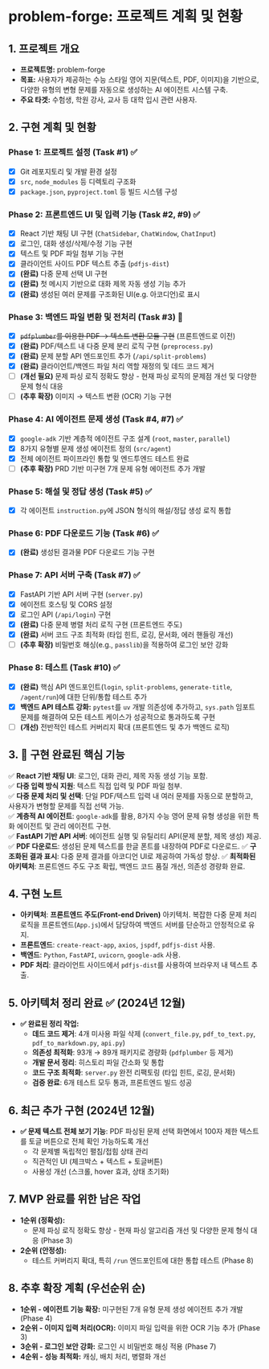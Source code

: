 # problem-forge: 프로젝트 계획 및 현황

## 1. 프로젝트 개요

- **프로젝트명:** problem-forge
- **목표:** 사용자가 제공하는 수능 스타일 영어 지문(텍스트, PDF, 이미지)을 기반으로, 다양한 유형의 변형 문제를 자동으로 생성하는 AI 에이전트 시스템 구축.
- **주요 타겟:** 수험생, 학원 강사, 교사 등 대학 입시 관련 사용자.

## 2. 구현 계획 및 현황

### Phase 1: 프로젝트 설정 (Task #1) ✅
- [x] Git 레포지토리 및 개발 환경 설정
- [x] `src`, `node_modules` 등 디렉토리 구조화
- [x] `package.json`, `pyproject.toml` 등 빌드 시스템 구성

### Phase 2: 프론트엔드 UI 및 입력 기능 (Task #2, #9) ✅
- [x] React 기반 채팅 UI 구현 (`ChatSidebar`, `ChatWindow`, `ChatInput`)
- [x] 로그인, 대화 생성/삭제/수정 기능 구현
- [x] 텍스트 및 PDF 파일 첨부 기능 구현
- [x] 클라이언트 사이드 PDF 텍스트 추출 (`pdfjs-dist`)
- [x] **(완료)** 다중 문제 선택 UI 구현
- [x] **(완료)** 첫 메시지 기반으로 대화 제목 자동 생성 기능 추가
- [x] **(완료)** 생성된 여러 문제를 구조화된 UI(e.g. 아코디언)로 표시

### Phase 3: 백엔드 파일 변환 및 전처리 (Task #3) 🔄
- [x] ~~`pdfplumber`를 이용한 PDF → 텍스트 변환 모듈 구현~~ (프론트엔드로 이전)
- [x] **(완료)** PDF/텍스트 내 다중 문제 분리 로직 구현 (`preprocess.py`)
- [x] **(완료)** 문제 분할 API 엔드포인트 추가 (`/api/split-problems`)
- [x] **(완료)** 클라이언트/백엔드 파일 처리 역할 재정의 및 데드 코드 제거
- [ ] **(개선 필요)** 문제 파싱 로직 정확도 향상 - 현재 파싱 로직의 문제점 개선 및 다양한 문제 형식 대응
- [ ] **(추후 확장)** 이미지 → 텍스트 변환 (OCR) 기능 구현

### Phase 4: AI 에이전트 문제 생성 (Task #4, #7) ✅
- [x] `google-adk` 기반 계층적 에이전트 구조 설계 (`root`, `master`, `parallel`)
- [x] 8가지 유형별 문제 생성 에이전트 정의 (`src/agent`)
- [x] 전체 에이전트 파이프라인 통합 및 엔드투엔드 테스트 완료
- [ ] **(추후 확장)** PRD 기반 미구현 7개 문제 유형 에이전트 추가 개발

### Phase 5: 해설 및 정답 생성 (Task #5) ✅
- [x] 각 에이전트 `instruction.py`에 JSON 형식의 해설/정답 생성 로직 통합

### Phase 6: PDF 다운로드 기능 (Task #6) ✅
- [x] **(완료)** 생성된 결과물 PDF 다운로드 기능 구현

### Phase 7: API 서버 구축 (Task #7) ✅
- [x] FastAPI 기반 API 서버 구현 (`server.py`)
- [x] 에이전트 호스팅 및 CORS 설정
- [x] 로그인 API (`/api/login`) 구현
- [x] **(완료)** 다중 문제 병렬 처리 로직 구현 (프론트엔드 주도)
- [x] **(완료)** 서버 코드 구조 최적화 (타입 힌트, 로깅, 문서화, 에러 핸들링 개선)
- [ ] **(추후 확장)** 비밀번호 해싱(e.g., `passlib`)을 적용하여 로그인 보안 강화

### Phase 8: 테스트 (Task #10) ✅
- [x] **(완료)** 핵심 API 엔드포인트(`login`, `split-problems`, `generate-title`, `/agent/run`)에 대한 단위/통합 테스트 추가
- [x] **백엔드 API 테스트 강화:** `pytest`를 `uv` 개발 의존성에 추가하고, `sys.path` 임포트 문제를 해결하여 모든 테스트 케이스가 성공적으로 통과하도록 구현
- [ ] **(개선)** 전반적인 테스트 커버리지 확대 (프론트엔드 및 추가 백엔드 로직)

## 3. 🎯 구현 완료된 핵심 기능
✅ **React 기반 채팅 UI**: 로그인, 대화 관리, 제목 자동 생성 기능 포함.  
✅ **다중 입력 방식 지원**: 텍스트 직접 입력 및 PDF 파일 첨부.  
✅ **다중 문제 처리 및 선택**: 단일 PDF/텍스트 입력 내 여러 문제를 자동으로 분할하고, 사용자가 변형할 문제를 직접 선택 가능.  
✅ **계층적 AI 에이전트**: `google-adk`를 활용, 8가지 수능 영어 문제 유형 생성을 위한 특화 에이전트 및 관리 에이전트 구현.  
✅ **FastAPI 기반 API 서버**: 에이전트 실행 및 유틸리티 API(문제 분할, 제목 생성) 제공.
✅ **PDF 다운로드**: 생성된 문제 텍스트를 한글 폰트를 내장하여 PDF로 다운로드.
✅ **구조화된 결과 표시**: 다중 문제 결과를 아코디언 UI로 제공하여 가독성 향상.
✅ **최적화된 아키텍처**: 프론트엔드 주도 구조 확립, 백엔드 코드 품질 개선, 의존성 경량화 완료.

## 4. 구현 노트
- **아키텍처**: **프론트엔드 주도(Front-end Driven)** 아키텍처. 복잡한 다중 문제 처리 로직을 프론트엔드(`App.js`)에서 담당하여 백엔드 서버를 단순하고 안정적으로 유지.
- **프론트엔드**: `create-react-app`, `axios`, `jspdf`, `pdfjs-dist` 사용.
- **백엔드**: `Python`, `FastAPI`, `uvicorn`, `google-adk` 사용.
- **PDF 처리**: 클라이언트 사이드에서 `pdfjs-dist`를 사용하여 브라우저 내 텍스트 추출.

## 5. 아키텍처 정리 완료 ✅ (2024년 12월)
- **✅ 완료된 정리 작업:**
  - **데드 코드 제거**: 4개 미사용 파일 삭제 (`convert_file.py`, `pdf_to_text.py`, `pdf_to_markdown.py`, `api.py`)
  - **의존성 최적화**: 93개 → 89개 패키지로 경량화 (`pdfplumber` 등 제거)
  - **개발 문서 정리**: 히스토리 파일 간소화 및 통합
  - **코드 구조 최적화**: `server.py` 완전 리팩토링 (타입 힌트, 로깅, 문서화)
  - **검증 완료**: 6개 테스트 모두 통과, 프론트엔드 빌드 성공

## 6. 최근 추가 구현 (2024년 12월)
- **✅ 문제 텍스트 전체 보기 기능**: PDF 파싱된 문제 선택 화면에서 100자 제한 텍스트를 토글 버튼으로 전체 확인 가능하도록 개선
  - 각 문제별 독립적인 펼침/접힘 상태 관리
  - 직관적인 UI (체크박스 + 텍스트 + 토글버튼)
  - 사용성 개선 (스크롤, hover 효과, 상태 초기화)

## 7. MVP 완료를 위한 남은 작업
- **1순위 (정확성):**
  - 문제 파싱 로직 정확도 향상 - 현재 파싱 알고리즘 개선 및 다양한 문제 형식 대응 (Phase 3)
- **2순위 (안정성):**
  - 테스트 커버리지 확대, 특히 `/run` 엔드포인트에 대한 통합 테스트 (Phase 8)

## 8. 추후 확장 계획 (우선순위 순)
- **1순위 - 에이전트 기능 확장:** 미구현된 7개 유형 문제 생성 에이전트 추가 개발 (Phase 4)
- **2순위 - 이미지 입력 처리(OCR):** 이미지 파일 입력을 위한 OCR 기능 추가 (Phase 3)
- **3순위 - 로그인 보안 강화:** 로그인 시 비밀번호 해싱 적용 (Phase 7)
- **4순위 - 성능 최적화:** 캐싱, 배치 처리, 병렬화 개선